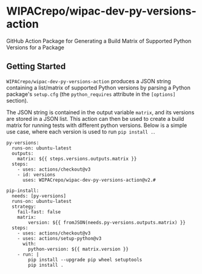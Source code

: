 # WIPACrepo/wipac-dev-py-versions-action
GitHub Action Package for Generating a Build Matrix of Supported Python Versions for a Package

## Getting Started
`WIPACrepo/wipac-dev-py-versions-action` produces a JSON string containing a list/matrix of supported Python versions by parsing a Python package's `setup.cfg` (the `python_requires` attribute in the `[options]` section).
 
The JSON string is contained in the output variable `matrix`, and its versions are stored in a JSON list. This action can then be used to create a build matrix for running tests with different python versions. Below is a simple use case, where each version is used to run `pip install .`.


```
py-versions:
  runs-on: ubuntu-latest
  outputs:
    matrix: ${{ steps.versions.outputs.matrix }}
  steps:
    - uses: actions/checkout@v3
    - id: versions
      uses: WIPACrepo/wipac-dev-py-versions-action@v2.#

pip-install:
  needs: [py-versions]
  runs-on: ubuntu-latest
  strategy:
    fail-fast: false
    matrix:
        version: ${{ fromJSON(needs.py-versions.outputs.matrix) }}
  steps:
    - uses: actions/checkout@v3
    - uses: actions/setup-python@v3
      with:
        python-version: ${{ matrix.version }}
    - run: |
        pip install --upgrade pip wheel setuptools
        pip install .
```
